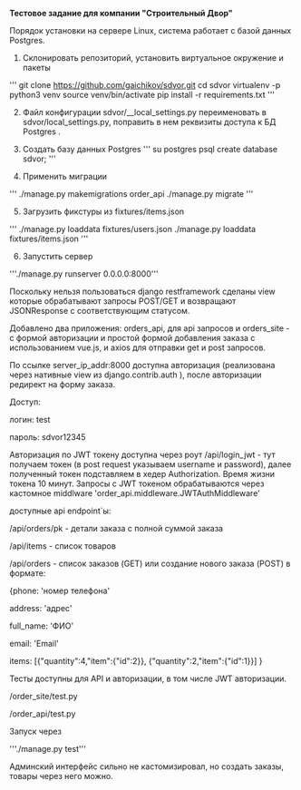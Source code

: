 **Тестовое задание для  компании "Строительный Двор"**

Порядок установки на сервере Linux, система работает с базой данных Postgres.

1) Склонировать репозиторий, установить виртуальное окружение и пакеты

'''
git clone https://github.com/gaichikov/sdvor.git
cd sdvor
virtualenv -p python3 venv
source venv/bin/activate
pip install -r requirements.txt
'''

2) Файл конфигурации sdvor/__local_settings.py  переименовать в sdvor/local_settings.py, поправить в нем реквизиты доступа к БД Postgres . 

3) Создать базу данных Postgres
''' 
su postgres
psql
create database sdvor;
'''

4) Применить миграции

'''
./manage.py makemigrations order_api
./manage.py migrate
'''
 
5) Загрузить фикстуры из fixtures/items.json

'''
./manage.py loaddata fixtures/users.json
./manage.py loaddata fixtures/items.json
'''

6) Запустить сервер

'''./manage.py runserver 0.0.0.0:8000'''
 

Поскольку нельзя пользоваться django restframework сделаны view которые обрабатывают запросы POST/GET и возвращают JSONResponse с соответствующим статусом.

Добавлено два приложения: orders_api, для api запросов и orders_site - с формой авторизации и простой формой добавления заказа с использованием vue.js, и axios для отправки get и post запросов.

По ссылке server_ip_addr:8000 доступна авторизация (реализована через нативные  view из django.contrib.auth ), после авторизации редирект на форму заказа.

Доступ: 

логин: test

пароль: sdvor12345

Авторизация по JWT токену доступна через роут /api/login_jwt - тут получаем токен (в post request указываем username и password), далее полученный токен подставляем в хедер Authorization. 
Время жизни токена 10 минут. Запросы с JWT токеном обрабатываются через кастомное middlware  'order_api.middleware.JWTAuthMiddleware'

доступные api endpoint`ы:

/api/orders/pk  - детали заказа с полной суммой заказа

/api/items  - список товаров

/api/orders  - список заказов (GET) или создание нового заказа (POST) в формате:

{phone: 'номер телефона'

address: 'адрес'

full_name: 'ФИО'

email: 'Email'

items: [{"quantity":4,"item":{"id":2}}, {"quantity":2,"item":{"id":1}}] }


Тесты доступны для API и авторизации, в том числе JWT авторизации.

/order_site/test.py

/order_api/test.py

Запуск через 

'''./manage.py test'''

Админский интерфейс сильно не кастомизировал, но создать заказы, товары через него можно.